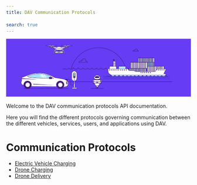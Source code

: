 ```yaml
---
title: DAV Communication Protocols

search: true
---
```


<p class="header-image"><img src="/images/header.png" alt="DAV Communication Protocols"></p>

Welcome to the DAV communication protocols API documentation.

Here you will find the different protocols governing communication between the different vehicles, services, users, and applications using DAV.

# Communication Protocols
<ul>
  <li>
    <a href="./protocol/ev_charging.html">Electric Vehicle Charging</a>
  </li>
  <li>
    <a href="./protocol/drone_charging.html">Drone Charging</a>
  </li>
    <li>
    <a href="./protocol/drone_delivery.html">Drone Delivery</a>
  </li>
</ul>

